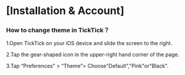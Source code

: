 # [Installation & Account]

### How to change theme in TickTick？

1.Open TickTick on your iOS device and slide the screen to the right.

2.Tap the gear-shaped icon in the upper-right hand corner of the page.

3.Tap “Preferences” > “Theme”> Choose"Default","Pink"or"Black".
